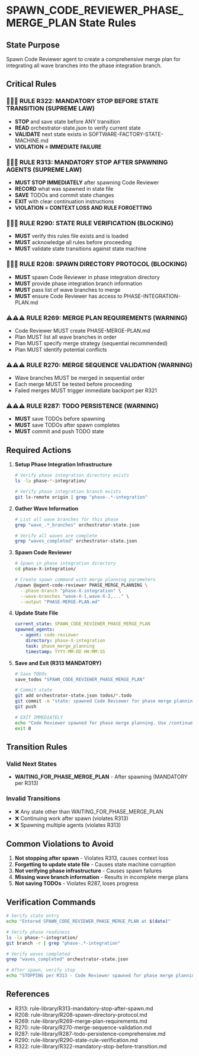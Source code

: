 # SPAWN_CODE_REVIEWER_PHASE_MERGE_PLAN State Rules

## State Purpose
Spawn Code Reviewer agent to create a comprehensive merge plan for integrating all wave branches into the phase integration branch.

## Critical Rules

### 🔴🔴🔴 RULE R322: MANDATORY STOP BEFORE STATE TRANSITION (SUPREME LAW)
- **STOP** and save state before ANY transition
- **READ** orchestrator-state.json to verify current state
- **VALIDATE** next state exists in SOFTWARE-FACTORY-STATE-MACHINE.md
- **VIOLATION = IMMEDIATE FAILURE**

### 🔴🔴🔴 RULE R313: MANDATORY STOP AFTER SPAWNING AGENTS (SUPREME LAW)
- **MUST STOP IMMEDIATELY** after spawning Code Reviewer
- **RECORD** what was spawned in state file
- **SAVE** TODOs and commit state changes
- **EXIT** with clear continuation instructions
- **VIOLATION = CONTEXT LOSS AND RULE FORGETTING**

### 🚨🚨🚨 RULE R290: STATE RULE VERIFICATION (BLOCKING)
- **MUST** verify this rules file exists and is loaded
- **MUST** acknowledge all rules before proceeding
- **MUST** validate state transitions against state machine

### 🚨🚨🚨 RULE R208: SPAWN DIRECTORY PROTOCOL (BLOCKING)
- **MUST** spawn Code Reviewer in phase integration directory
- **MUST** provide phase integration branch information
- **MUST** pass list of wave branches to merge
- **MUST** ensure Code Reviewer has access to PHASE-INTEGRATION-PLAN.md

### ⚠️⚠️⚠️ RULE R269: MERGE PLAN REQUIREMENTS (WARNING)
- Code Reviewer MUST create PHASE-MERGE-PLAN.md
- Plan MUST list all wave branches in order
- Plan MUST specify merge strategy (sequential recommended)
- Plan MUST identify potential conflicts

### ⚠️⚠️⚠️ RULE R270: MERGE SEQUENCE VALIDATION (WARNING)
- Wave branches MUST be merged in sequential order
- Each merge MUST be tested before proceeding
- Failed merges MUST trigger immediate backport per R321

### ⚠️⚠️⚠️ RULE R287: TODO PERSISTENCE (WARNING)
- **MUST** save TODOs before spawning
- **MUST** save TODOs after spawn completes
- **MUST** commit and push TODO state

## Required Actions

1. **Setup Phase Integration Infrastructure**
   ```bash
   # Verify phase integration directory exists
   ls -la phase-*-integration/
   
   # Verify phase integration branch exists
   git ls-remote origin | grep "phase-.*-integration"
   ```

2. **Gather Wave Information**
   ```bash
   # List all wave branches for this phase
   grep "wave_.*_branches" orchestrator-state.json
   
   # Verify all waves are complete
   grep "waves_completed" orchestrator-state.json
   ```

3. **Spawn Code Reviewer**
   ```bash
   # Spawn in phase integration directory
   cd phase-X-integration/
   
   # Create spawn command with merge planning parameters
   /spawn @agent-code-reviewer PHASE_MERGE_PLANNING \
     --phase-branch "phase-X-integration" \
     --wave-branches "wave-X-1,wave-X-2,..." \
     --output "PHASE-MERGE-PLAN.md"
   ```

4. **Update State File**
   ```yaml
   current_state: SPAWN_CODE_REVIEWER_PHASE_MERGE_PLAN
   spawned_agents:
     - agent: code-reviewer
       directory: phase-X-integration
       task: phase_merge_planning
       timestamp: YYYY-MM-DD HH:MM:SS
   ```

5. **Save and Exit (R313 MANDATORY)**
   ```bash
   # Save TODOs
   save_todos "SPAWN_CODE_REVIEWER_PHASE_MERGE_PLAN"
   
   # Commit state
   git add orchestrator-state.json todos/*.todo
   git commit -m "state: spawned Code Reviewer for phase merge planning"
   git push
   
   # EXIT IMMEDIATELY
   echo "Code Reviewer spawned for phase merge planning. Use /continue orchestrator to resume."
   exit 0
   ```

## Transition Rules

### Valid Next States
- **WAITING_FOR_PHASE_MERGE_PLAN** - After spawning (MANDATORY per R313)

### Invalid Transitions
- ❌ Any state other than WAITING_FOR_PHASE_MERGE_PLAN
- ❌ Continuing work after spawn (violates R313)
- ❌ Spawning multiple agents (violates R313)

## Common Violations to Avoid

1. **Not stopping after spawn** - Violates R313, causes context loss
2. **Forgetting to update state file** - Causes state machine corruption
3. **Not verifying phase infrastructure** - Causes spawn failures
4. **Missing wave branch information** - Results in incomplete merge plans
5. **Not saving TODOs** - Violates R287, loses progress

## Verification Commands

```bash
# Verify state entry
echo "Entered SPAWN_CODE_REVIEWER_PHASE_MERGE_PLAN at $(date)"

# Verify phase readiness
ls -la phase-*-integration/
git branch -r | grep "phase-.*-integration"

# Verify waves completed
grep "waves_completed" orchestrator-state.json

# After spawn, verify stop
echo "STOPPING per R313 - Code Reviewer spawned for phase merge planning"
```

## References
- R313: rule-library/R313-mandatory-stop-after-spawn.md
- R208: rule-library/R208-spawn-directory-protocol.md
- R269: rule-library/R269-merge-plan-requirements.md
- R270: rule-library/R270-merge-sequence-validation.md
- R287: rule-library/R287-todo-persistence-comprehensive.md
- R290: rule-library/R290-state-rule-verification.md
- R322: rule-library/R322-mandatory-stop-before-transition.md